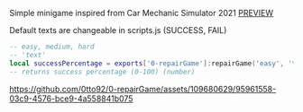 Simple minigame inspired from Car Mechanic Simulator 2021 [PREVIEW](https://streamable.com/rxv42m)

Default texts are changeable in scripts.js (SUCCESS, FAIL)
```lua
-- easy, medium, hard
-- 'text'
local successPercentage = exports['0-repairGame']:repairGame('easy', 'text')
-- returns success percentage (0-100) (number)
```


https://github.com/0tto92/0-repairGame/assets/109680629/95961558-03c9-4576-bce9-4a558841b075

